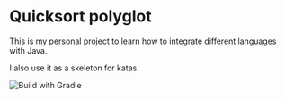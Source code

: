 # Quicksort polyglot

This is my personal project to learn how to 
integrate different languages with Java.

I also use it as a skeleton for katas.

![Build with Gradle](https://github.com/joemat/quicksort-polyglot/workflows/Java%20CI%20with%20Gradle/badge.svg)

